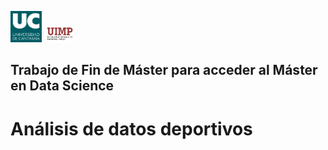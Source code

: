 <img src="https://github.com/elsacerezof/TFM/blob/master/doc/Imgs/uc.png" width="50"/> <img src="https://github.com/elsacerezof/TFM/blob/master/doc/Imgs/uimp2_color.png" width="50"/>


## Trabajo de Fin de Máster para acceder al Máster en Data Science
# Análisis de datos deportivos


